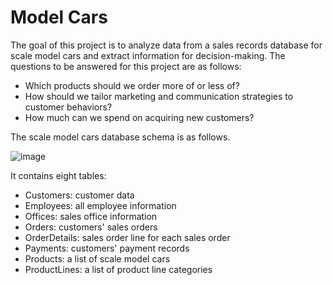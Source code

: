 # Model Cars

The goal of this project is to analyze data from a sales records database for scale model cars and extract information for decision-making.
The questions to be answered for this project are as follows:
- Which products should we order more of or less of?
- How should we tailor marketing and communication strategies to customer behaviors?
- How much can we spend on acquiring new customers?

The scale model cars database schema is as follows.

![image](https://user-images.githubusercontent.com/132544906/236166626-9eecde73-b76f-4e43-91b9-7e52d989dfa9.png)

 
It contains eight tables:

- Customers: customer data
- Employees: all employee information
- Offices: sales office information
- Orders: customers' sales orders
- OrderDetails: sales order line for each sales order
- Payments: customers' payment records
- Products: a list of scale model cars
- ProductLines: a list of product line categories

